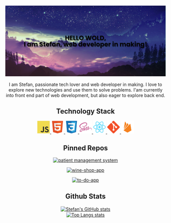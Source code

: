 ![Stefan Skoric Banner](/assets/img/profileBanner.png)
<div align="center">I am Stefan, passionate tech lover and web developer in making. I love to explore new technologies and use them to solve problems. I'am currently into front end part of web development, but also eager to explore back end.</div>

<div align="center"><h2>Technology Stack</h2></div>
<p align="center">
  <a href="https://www.javascript.com/" target="_blank"> <img src="https://github.com/devicons/devicon/blob/master/icons/javascript/javascript-original.svg" alt="js" width="40" height="40"/> </a>
  <a href="https://www.w3schools.com/html/" target="_blank"> <img src="https://github.com/devicons/devicon/blob/master/icons/html5/html5-original.svg" alt="html" width="40" height="40"/> </a>
  <a href="https://www.w3schools.com/css/" target="_blank"> <img src="https://github.com/devicons/devicon/blob/master/icons/css3/css3-original.svg" alt="css3" width="40" height="40"/> </a>
  <a href="https://sass-lang.com/" target="_blank"> <img src="https://github.com/devicons/devicon/blob/master/icons/sass/sass-original.svg" alt="sass" width="40" height="40"/> </a>
  <a href="https://reactjs.org/" target="_blank"> <img src="https://github.com/devicons/devicon/blob/master/icons/react/react-original.svg" alt="reactjs" width="40" height="40"/> </a>
  <a href="https://git-scm.com/" target="_blank"> <img src="https://github.com/devicons/devicon/blob/master/icons/git/git-original.svg" alt="git" width="40" height="40"/> </a>
  <a href="https://firebase.google.com/" target="_blank"> <img src="https://github.com/devicons/devicon/blob/master/icons/firebase/firebase-plain.svg" alt="firebase" width="40" height="40"/> </a></p>

<div align="center"><h2>Pinned Repos</h2></div>
<div align="center">
  <a href="https://github.com/stefanskoricdev/patient-management-system"><img src="https://github-readme-stats.vercel.app/api/pin/?username=stefanskoricdev&repo=patient-management-system&theme=merko&show_owner=true" alt="patient management system"/></a>
  
  <a href="https://github.com/stefanskoricdev/wine-shop-app"><img src="https://github-readme-stats.vercel.app/api/pin/?username=stefanskoricdev&repo=wine-shop-app&theme=merko&show_owner=true" alt="wine-shop-app"/></a>
  
  <a href="https://github.com/stefanskoricdev/to-do-app"><img src="https://github-readme-stats.vercel.app/api/pin/?username=stefanskoricdev&repo=to-do-app&theme=merko&show_owner=true" alt="to-do-app"/></a>
</div>

<div align="center"><h2>Github Stats</h2></div>
<div align="center"><a href="https://github.com/stefanskoricdev/github-readme-stats"><img align="center" src="https://github-readme-stats.vercel.app/api?username=stefanskoricdev&count_private=true&show_icons=true&theme=merko" alt="Stefan's GitHub stats" /></a></div>
<div align="center"><a href="https://github.com/stefanskoricdev/github-readme-stats"><img align="center" src="https://github-readme-stats.vercel.app/api/top-langs/?username=stefanskoricdev&layout=compact&theme=merko" alt="Top Langs stats" /></a></div>


